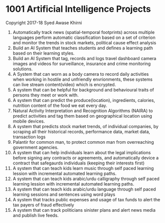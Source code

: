 # 1001 Artificial Intelligence Projects 
Copyright 2017-18 Syed Awase Khirni 
1. Automatically track news (spatial-temporal footprints) across multiple languages perform automatic classification based on a set of criterion and monitor the trends in stock markets, political cause effect analysis 
2. Build an AI System that teaches students and defines a learning path based on their learning styles. 
3. Build an AI System that tag, records and logs travel dashboard camera images and videos for surveillance, insurance and crime monitoring solutions. 
4. A System that can worn as a body camera to record daily activities when working in hostile and unfriendly envrionments, these systems can live stream content(video) which is encrypted. 
5. A system that can be helpful for background and behavioural traits of persons they meet or work with.
6. A system that can predict the produce(location), ingredients, calories, nutrition content of the food we eat every day. 
7. Natural Activity Interpretation and Recognition Algorithms (NAIRA) to predict activities and tag them based on geographical location using mobile devices. 
8. A system that predicts stock market trends, of individual companies, by scraping all their historical records, performance data, market data, transaction logs
9. Palantir for common man, to protect common man from overreaching government agencies. 
10. A system that can help individuals learn about the legal implications before signing any contracts or agreements, and automatically device a contract that safegaurds individuals (keeping their interests first)
11. A system that can teach kids learn music through self paced learning lession with incremental automated learning paths. 
12. A system that can teach kids arabic/urdu calligraphy through self paced learning lession with incremental automated learning paths.
13. A system that can teach kids arabic/urdu language through self paced learning sessions and sentences using word plays
14. A system that tracks public expenses and usage of tax funds to alert the tax payers of fraud effectively
15. A system that can track politicians sinister plans and alert news media and publish live feeds. 


